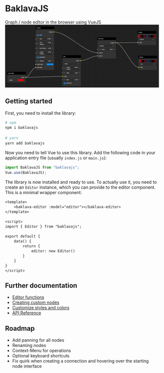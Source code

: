 # BaklavaJS
Graph / node editor in the browser using VueJS
![example](docs/img/example.png)

## Getting started
First, you need to install the library:
```bash
# npm
npm i baklavajs

# yarn
yarn add baklavajs
```

Now you need to tell Vue to use this library. Add the following code in your application entry file (usually `index.js` or `main.js`):
```js
import BaklavaJS from "baklavajs";
Vue.use(BaklavaJS);
```

The library is now installed and ready to use.
To actually use it, you need to create an `Editor` instance, which you can provide to the editor component.
This is a minimal wrapper component:
```vue
<template>
    <baklava-editor :model="editor"></baklava-editor>
</template>

<script>
import { Editor } from "baklavajs";

export default {
    data() {
        return {
            editor: new Editor()
        }
    }
}
</script>
```

## Further documentation
* [Editor functions](docs/editor.md)
* [Creating custom nodes](docs/nodes.md)
* [Customize styles and colors](docs/styling.md)
* [API Reference](docs/api.md)

## Roadmap
* Add panning for all nodes
* Renaming nodes
* Context-Menu for operations
* Optional keyboard shortcuts
* Fix quirk when creating a connection and hovering over the starting node interface